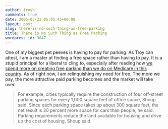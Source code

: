 ```yaml
---
author: troyh
comments: true
date: 2005-03-23 05:05:45+00:00
layout: post
slug: there-is-no-such-thing-as-free-parking
title: There is No Such Thing as Free Parking
wordpress_id: 3047
---
```


One of my biggest pet peeves is having to pay for parking.  As Troy can attest, I am a master at finding a free space rather than having to pay.  It is a stupid principal for a liberal to cling to, especially after reading how [we spend more on creating free parking than we do on Medicare in this country](http://seattlepi.nwsource.com/national/216997_parking22.html).  As of right now, I am relinquishing my need for free.  The more we pay, the more attractive paid parking becomes and the market will take over. 

<blockquote>For example, cities typically require the construction of four off-street parking spaces for every 1,000 square feet of office space, Shoup said. Since each parking space takes up about 300 square feet, the net result is 20 percent more space for cars than people, he said. Parking requirements reduce the land available for housing and drive up the cost of housing, Shoup said. </blockquote>
